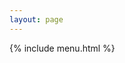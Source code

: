 ```yaml
---
layout: page
---
```


{% include menu.html %}

<script>
document.getElementById("dropbtn2006").style.backgroundColor = "orange";
</script>


